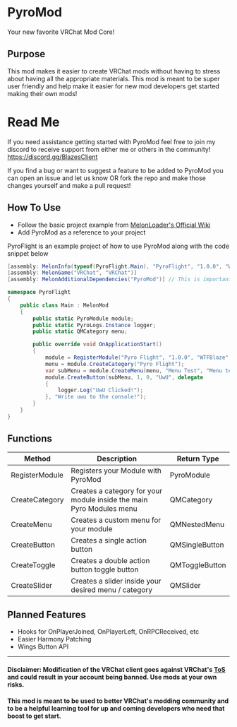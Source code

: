 # PyroMod
Your new favorite VRChat Mod Core!

## Purpose
This mod makes it easier to create VRChat mods without having to stress about having all the appropriate materials. This mod is meant to be super user friendly and help make it easier for new mod developers get started making their own mods!

# Read Me
If you need assistance getting started with PyroMod feel free to join my discord to receive support from either me or others in the community!
https://discord.gg/BlazesClient

If you find a bug or want to suggest a feature to be added to PyroMod you can open an issue and let us know OR fork the repo and make those changes yourself and make a pull request!

## How To Use

- Follow the basic project example from [MelonLoader's Official Wiki](https://melonwiki.xyz/#/modders/quickstart?id=basic-mod-setup)
- Add PyroMod as a reference to your project

PyroFlight is an example project of how to use PyroMod along with the code snippet below

```cs
[assembly: MelonInfo(typeof(PyroFlight.Main), "PyroFlight", "1.0.0", "WTFBlaze")]
[assembly: MelonGame("VRChat", "VRChat")]
[assembly: MelonAdditionalDependencies("PyroMod")] // This is important to tell MelonLoader that PyroMod is an ABSOLUTELY MUST HAVE for your mod to run

namespace PyroFlight
{
    public class Main : MelonMod
    {
        public static PyroModule module;
        public static PyroLogs.Instance logger;
        public static QMCategory menu;

        public override void OnApplicationStart()
        {
            module = RegisterModule("Pyro Flight", "1.0.0", "WTFBlaze", "https://github.com/WTFBlaze/PyroFlight");
            menu = module.CreateCategory("Pyro Flight");
            var subMenu = module.CreateMenu(menu, "Menu Test", "Menu test lol", "Menu Test");
            module.CreateButton(subMenu, 1, 0, "UwU", delegate
            {
                logger.Log("UwU Clicked!");
            }, "Write uwu to the console!");
        }
    }
}
```

## Functions
| Method  | Description | Return Type |
| ------------- | ------------- | ------------- |
| RegisterModule  | Registers your Module with PyroMod  | PyroModule |
| CreateCategory | Creates a category for your module inside the main Pyro Modules menu  | QMCategory |
| CreateMenu | Creates a custom menu for your module | QMNestedMenu |
| CreateButton | Creates a single action button | QMSingleButton |
| CreateToggle | Creates a double action button toggle button | QMToggleButton |
| CreateSlider | Creates a slider inside your desired menu / category | QMSlider

## Planned Features
- Hooks for OnPlayerJoined, OnPlayerLeft, OnRPCReceived, etc
- Easier Harmony Patching
- Wings Button API
---
#### Disclaimer: Modification of the VRChat client goes against VRChat's <a href="https://hello.vrchat.com/legal">ToS</a> and could result in your account being banned. Use mods at your own risks.
#### This mod is meant to be used to better VRChat's modding community and to be a helpful learning tool for up and coming developers who need that boost to get start.
